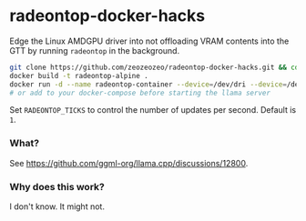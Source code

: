 # radeontop-docker-hacks

Edge the Linux AMDGPU driver into not offloading VRAM contents into the GTT by running `radeontop` in the background.

```bash
git clone https://github.com/zeozeozeo/radeontop-docker-hacks.git && cd radeontop-docker-hacks
docker build -t radeontop-alpine .
docker run -d --name radeontop-container --device=/dev/dri --device=/dev/kfd -e RADEONTOP_TICKS=10 radeontop-alpine
# or add to your docker-compose before starting the llama server
```

Set `RADEONTOP_TICKS` to control the number of updates per second. Default is `1`.

### What?

See https://github.com/ggml-org/llama.cpp/discussions/12800.

### Why does this work?

I don't know. It might not.
